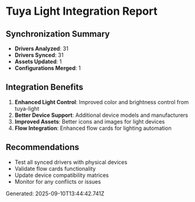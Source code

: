 # Tuya Light Integration Report

## Synchronization Summary

- **Drivers Analyzed**: 31
- **Drivers Synced**: 31
- **Assets Updated**: 1
- **Configurations Merged**: 1

## Integration Benefits

1. **Enhanced Light Control**: Improved color and brightness control from tuya-light
2. **Better Device Support**: Additional device models and manufacturers
3. **Improved Assets**: Better icons and images for light devices
4. **Flow Integration**: Enhanced flow cards for lighting automation

## Recommendations

- Test all synced drivers with physical devices
- Validate flow cards functionality
- Update device compatibility matrices
- Monitor for any conflicts or issues

Generated: 2025-09-10T13:44:42.741Z

